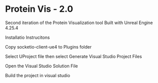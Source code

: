 # Protein Vis - 2.0
 
Second iteration of the Protein Visualization tool
Built with Unreal Engine 4.25.4

Installatio Instrucitons

Copy socketio-client-ue4 to Plugins folder

Select UProject file then select Generate Visual Studio Project Files

Open the Visual Studio Solution File

Build the project in visual studio
